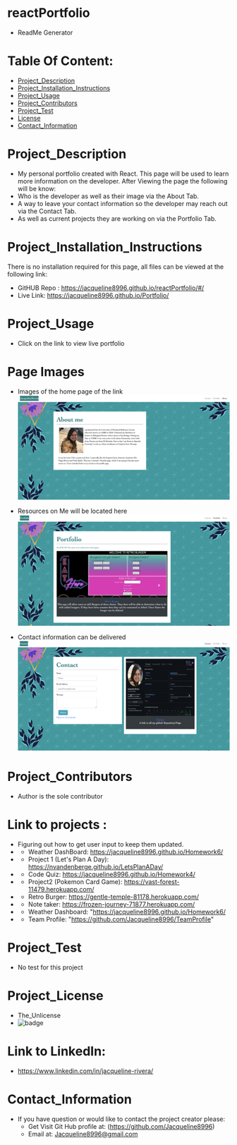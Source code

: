  # reactPortfolio
* ReadMe Generator

# Table Of Content:
* [Project_Description](#Project_Description)
* [Project_Installation_Instructions](#Project_Installation_Instructions)
* [Project_Usage](#Project_Usage)
* [Project_Contributors](#Project_Contributors)
* [Project_Test](#Project_Test)
* [License](#Project_license)
* [Contact_Information](#Contact_Information)

# Project_Description
* My personal portfolio created with React.
  This page will be used to learn more information on the developer. 
  After Viewing the page the following will be know:
*   Who is the developer as well as their image via the About Tab.
*   A way to leave your  contact information so the developer may reach out via the Contact Tab. 
*   As well as current projects they are working on via the Portfolio Tab.

# Project_Installation_Instructions
  There is no installation required for this page, all files can be viewed at the following link:
* GitHUB Repo : https://jacqueline8996.github.io/reactPortfolio/#/
* Live Link: https://jacqueline8996.github.io/Portfolio/

# Project_Usage
* Click on the link to view live portfolio

# Page Images 
* Images of the home page of the link 
![alt text](reactPortfolio/src/assets/Images/StartProfile.png)

* Resources on Me will be located here 
![alt text](reactPortfolio/src/assets/Images/Portfolio.png)

* Contact information can be delivered 
![alt text](reactPortfolio/src/assets/Images/Contact.png)

# Project_Contributors
* Author is the sole contributor 

# Link to projects : 
*  Figuring out how to get user input to keep them updated. 
* * Weather DashBoard: https://jacqueline8996.github.io/Homework6/
* * Project 1 (Let's Plan A Day): https://nvandenberge.github.io/LetsPlanADay/
* * Code Quiz: https://jacqueline8996.github.io/Homework4/
* * Project2 (Pokemon Card Game): https://vast-forest-11479.herokuapp.com/
* * Retro Burger: https://gentle-temple-81178.herokuapp.com/
* * Note taker: https://frozen-journey-71877.herokuapp.com/
* * Weather Dashboard: "https://jacqueline8996.github.io/Homework6/
* * Team Profile: "https://github.com/Jacqueline8996/TeamProfile"

# Project_Test
* No test for this project

# Project_License
* The_Unlicense
* ![badge](https://img.shields.io/static/v1?label=Project_License&message=The_Unlicense&color=teal)

# Link to LinkedIn:
* https://www.linkedin.com/in/jacqueline-rivera/

# Contact_Information
* If you have question or would like to contact the project creator please:
    *  Get Visit Git Hub profile at: (https://github.com/Jacqueline8996)
    *  Email at: Jacqueline8996@gmail.com